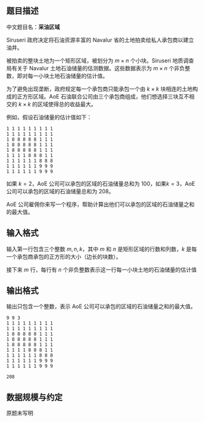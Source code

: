## 题目描述

中文题目名：**采油区域** 

Siruseri 政府决定将石油资源丰富的 Navalur 省的土地拍卖给私人承包商以建立油井。

被拍卖的整块土地为一个矩形区域，被划分为 $m\times n$ 个小块。Siruseri 地质调查局有关于 Navalur 土地石油储量的估测数据。这些数据表示为 $m\times n$ 个非负整数，即对每一小块土地石油储量的估计值。

为了避免出现垄断，政府规定每一个承包商只能承包一个由 $k\times k$ 块相连的土地构成的正方形区域。AoE 石油联合公司由三个承包商组成，他们想选择三块互不相交的 $k\times k$ 的区域使得总的收益最大。

例如，假设石油储量的估计值如下：

```
1 1 1 1 1 1 1 1 1 
1 1 1 1 1 1 1 1 1 
1 8 8 8 8 8 1 1 1 
1 8 8 8 8 8 1 1 1 
1 8 8 8 8 8 1 1 1 
1 1 1 1 8 8 8 1 1 
1 1 1 1 1 1 8 8 8 
1 1 1 1 1 1 9 9 9 
1 1 1 1 1 1 9 9 9
```

如果 $k = 2$，AoE 公司可以承包的区域的石油储量总和为 $100$，如果$k = 3$，AoE 公司可以承包的区域的石油储量总和为 $208$。

AoE 公司雇佣你来写一个程序，帮助计算出他们可以承包的区域的石油储量之和的最大值。

## 输入格式

输入第一行包含三个整数 $m, n, k$，其中 $m$ 和 $n$ 是矩形区域的行数和列数，$k$ 是每一个承包商承包的正方形的大小（边长的块数）。

接下来 $m$ 行，每行有 $n$ 个非负整数表示这一行每一小块土地的石油储量的估计值

## 输出格式

输出只包含一个整数，表示 AoE 公司可以承包的区域的石油储量之和的最大值。

```input1
9 9 3 
1 1 1 1 1 1 1 1 1 
1 1 1 1 1 1 1 1 1 
1 8 8 8 8 8 1 1 1 
1 8 8 8 8 8 1 1 1 
1 8 8 8 8 8 1 1 1 
1 1 1 1 8 8 8 1 1 
1 1 1 1 1 1 8 8 8 
1 1 1 1 1 1 9 9 9 
1 1 1 1 1 1 9 9 9 
```

```output1
208
```


## 数据规模与约定

原题未写明